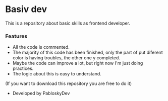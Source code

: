 # Basiv dev
This is a repository about basic skills as frontend developer.
### Features

- All the code is commented.
- The majority of this code has been finished, only the part of put diferent color is having troubles, the other one y completed.
- Maybe the code can improve a lot, but right now I'm just doing practices.
- The logic about this is easy to understand.

(If you want to download this repository you are free to do it)

+ Developed by PabloskyDev 